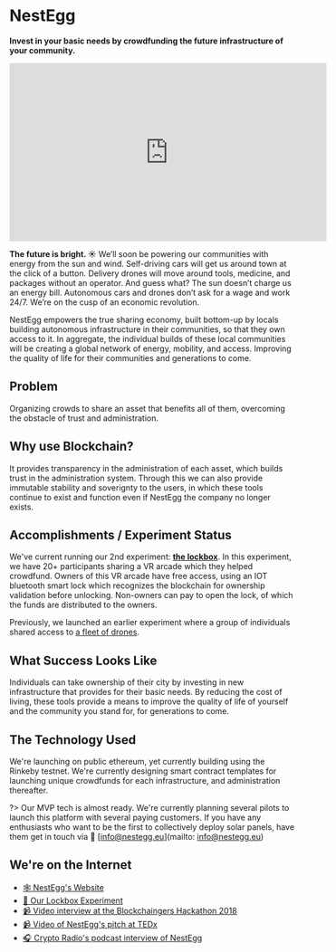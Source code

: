 # NestEgg

**Invest in your basic needs by crowdfunding the future infrastructure of your community.**

<center><iframe width="560" height="315" src="https://www.youtube.com/embed/SmdDkS1y4wY" frameborder="0" allow="autoplay; encrypted-media" allowfullscreen></iframe></center>

**The future is bright. ☀️**
We’ll soon be powering our communities with energy from the sun and wind. Self-driving cars will get us around town at the click of a button. Delivery drones will move around tools, medicine, and packages without an operator.
And guess what?
The sun doesn’t charge us an energy bill. Autonomous cars and drones don’t ask for a wage and work 24/7.
We’re on the cusp of an economic revolution.

NestEgg empowers the true sharing economy, built bottom-up by locals building autonomous infrastructure in their communities, so that they own access to it.
In aggregate, the individual builds of these local communities will be creating a global network of energy, mobility, and access. Improving the quality of life for their communities and generations to come.


## Problem 
Organizing crowds to share an asset that benefits all of them, overcoming the obstacle of trust and administration.


## Why use Blockchain?
It provides transparency in the administration of each asset, which builds trust in the administration system. Through this we can also provide immutable stability and soverignty to the users, in which these tools continue to exist and function even if NestEgg the company no longer exists.

## Accomplishments / Experiment Status
We've current running our 2nd experiment: [**the lockbox**](http://lockbox.nestegg.eu). In this experiment, we have 20+ participants sharing a VR arcade which they helped crowdfund. Owners of this VR arcade have free access, using an IOT bluetooth smart lock which recognizes the blockchain for ownership validation before unlocking. Non-owners can pay to open the lock, of which the funds are distributed to the owners.

Previously, we launched an earlier experiment where a group of individuals shared access to [a fleet of drones](https://medium.com/nestegg/droneshare-in-review-d9bf4dcc8052).


## What Success Looks Like
Individuals can take ownership of their city by investing in new infrastructure that provides for their basic needs. By reducing the cost of living, these tools provide a means to improve the quality of life of yourself and the community you stand for, for generations to come.

## The Technology Used 
We're launching on public ethereum, yet currently building using the Rinkeby testnet. We're currently designing smart contract templates for launching unique crowdfunds for each infrastructure, and administration thereafter. 



?> Our MVP tech is almost ready. We're currently planning several pilots to launch this platform with several paying customers. If you have any enthusiasts who want to be the first to collectively deploy solar panels, have them get in touch via 💌 [info@nestegg.eu](mailto: info@nestegg.eu)

## We're on the Internet

* [🕸 NestEgg's Website](https://nestegg.eu)
* [🔑 Our Lockbox Experiment](https://lockbox.nestegg.eu)
* [📹 Video interview at the Blockchaingers Hackathon 2018](https://www.youtube.com/watch?v=VRiaQLwAZn4)
* [📹 Video of NestEgg's pitch at TEDx](https://www.youtube.com/watch?v=KPsXJ7VMdJM)
* [🎧 Crypto Radio's podcast interview of NestEgg](https://www.youtube.com/watch?v=26Y9lWKZt-s)

